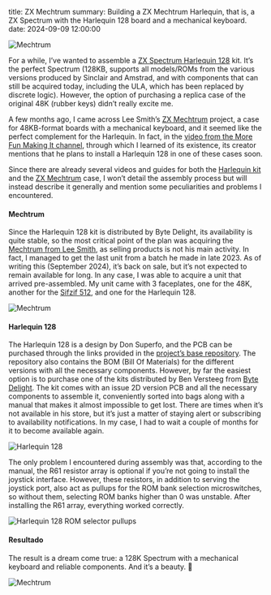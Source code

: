 title: ZX Mechtrum
summary: Building a ZX Mechtrum Harlequin, that is, a ZX Spectrum with the Harlequin 128 board and a mechanical keyboard.
date: 2024-09-09 12:00:00

![Mechtrum](/images/posts/2024-09-09_zx_mechtrum/mechtrum_logo.png)

For a while, I’ve wanted to assemble a [ZX Spectrum Harlequin 128](https://www.bytedelight.com/?product=harlequin-128k-rev-2d-black-large-diy-kit) kit. It’s the perfect Spectrum (128KB, supports all models/ROMs from the various versions produced by Sinclair and Amstrad, and with components that can still be acquired today, including the ULA, which has been replaced by discrete logic). However, the option of purchasing a replica case of the original 48K (rubber keys) didn’t really excite me.

A few months ago, I came across Lee Smith’s [ZX Mechtrum](https://leesmithsworkshop.co.uk/products/the-mechtrum-mechanical-keyboard-zx-spectrum-case) project, a case for 48KB-format boards with a mechanical keyboard, and it seemed like the perfect complement for the Harlequin. In fact, in the [video from the More Fun Making It channel](https://www.youtube.com/watch?v=Gr8KhQHaJr4), through which I learned of its existence, its creator mentions that he plans to install a Harlequin 128 in one of these cases soon.

Since there are already several videos and guides for both the [Harlequin kit](https://www.youtube.com/watch?v=s1klr5vRye0) and the [ZX Mechtrum](https://www.youtube.com/watch?v=O_FdXpOi2W4) case, I won’t detail the assembly process but will instead describe it generally and mention some peculiarities and problems I encountered.

#### Mechtrum

Since the Harlequin 128 kit is distributed by Byte Delight, its availability is quite stable, so the most critical point of the plan was acquiring the [Mechtrum from Lee Smith](https://leesmithsworkshop.co.uk/products/the-mechtrum-mechanical-keyboard-zx-spectrum-case), as selling products is not his main activity. In fact, I managed to get the last unit from a batch he made in late 2023. As of writing this (September 2024), it’s back on sale, but it’s not expected to remain available for long. In any case, I was able to acquire a unit that arrived pre-assembled. My unit came with 3 faceplates, one for the 48K, another for the [Sifzif 512](https://github.com/UzixLS/zx-sizif-512/), and one for the Harlequin 128.

![Mechtrum](/images/posts/2024-09-09_zx_mechtrum/mechtrum.jpg)

#### Harlequin 128

The Harlequin 128 is a design by Don Superfo, and the PCB can be purchased through the links provided in the [project’s base repository](https://github.com/DonSuperfo/Superfo-Harlequin-128). The repository also contains the BOM (Bill Of Materials) for the different versions with all the necessary components. However, by far the easiest option is to purchase one of the kits distributed by Ben Versteeg from [Byte Delight](https://www.bytedelight.com/). The kit comes with an issue 2D version PCB and all the necessary components to assemble it, conveniently sorted into bags along with a manual that makes it almost impossible to get lost. There are times when it’s not available in his store, but it’s just a matter of staying alert or subscribing to availability notifications. In my case, I had to wait a couple of months for it to become available again.

![Harlequin 128](/images/posts/2024-09-09_zx_mechtrum/harlequin_128.jpg)

The only problem I encountered during assembly was that, according to the manual, the R61 resistor array is optional if you’re not going to install the joystick interface. However, these resistors, in addition to serving the joystick port, also act as pullups for the ROM bank selection microswitches, so without them, selecting ROM banks higher than 0 was unstable. After installing the R61 array, everything worked correctly.

![Harlequin 128 ROM selector pullups](/images/posts/2024-09-09_zx_mechtrum/harlequin_128_pullups.png)

#### Resultado

The result is a dream come true: a 128K Spectrum with a mechanical keyboard and reliable components. And it’s a beauty. 🤩

![Mechtrum](/images/posts/2024-09-09_zx_mechtrum/resultado.jpg)